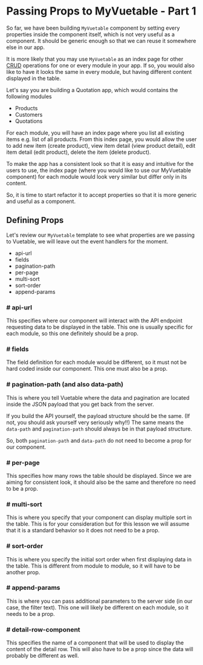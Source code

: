 # Passing Props to MyVuetable - Part 1

So far, we have been building `MyVuetable` component by setting every properties inside the component itself, which is not very useful as a component. It should be generic enough so that we can reuse it somewhere else in our app.

It is more likely that you may use `MyVuetable` as an index page for other [CRUD](https://en.wikipedia.org/wiki/Create,_read,_update_and_delete) operations for one or every module in your app. If so, you would also like to have it looks the same in every module, but having different content displayed in the table.

Let's say you are building a Quotation app, which would contains the following modules
- Products
- Customers
- Quotations

For each module, you will have an index page where you list all existing items e.g. list of all products. From this index page, you would allow the user to add new item (create product), view item detail (view product detail), edit item detail (edit product), delete the item (delete product).

To make the app has a consistent look so that it is easy and intuitive for the users to use, the index page (where you would like to use our MyVuetable component) for each module would look very similar but differ only in its content.

So, it is time to start refactor it to accept properties so that it is more generic and useful as a component.

## Defining Props

Let's review our `MyVuetable` template to see what properties are we passing to Vuetable, we will leave out the event handlers for the moment.

- api-url
- fields
- pagination-path
- per-page
- multi-sort
- sort-order
- append-params

### # api-url
This specifies where our component will interact with the API endpoint requesting data to be displayed in the table. This one is usually specific for each module, so this one definitely should be a prop.

### # fields
The field definition for each module would be different, so it must not be hard coded inside our component. This one must also be a prop.

### # pagination-path (and also data-path)
This is where you tell Vuetable where the data and pagination are located inside the JSON payload that you get back from the server. 

If you build the API yourself, the payload structure should be the same. (If not, you should ask yourself very seriously why!!) The same means the `data-path` and `pagination-path` should always be in that payload structure.

So, both `pagination-path` and `data-path` do not need to become a prop for our component.

### # per-page
This specifies how many rows the table should be displayed. Since we are aiming for consistent look, it should also be the same and therefore no need to be a prop.

### # multi-sort
This is where you specify that your component can display multiple sort in the table. This is for your consideration but for this lesson we will assume that it is a standard behavior so it does not need to be a prop.

### # sort-order
This is where you specify the initial sort order when first displaying data in the table. This is different from module to module, so it will have to be another prop.

### # append-params
This is where you can pass additional parameters to the server side (in our case, the filter text). This one will likely be different on each module, so it needs to be a prop.

### # detail-row-component
This specifies the name of a component that will be used to display the content of the detail row. This will also have to be a prop since the data will probably be different as well.
